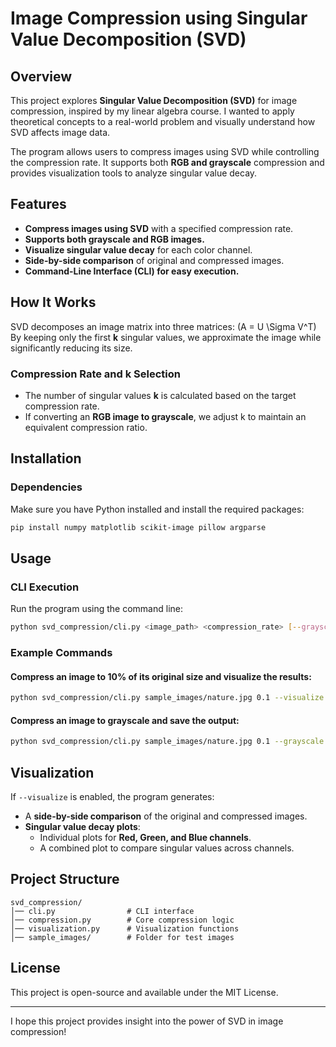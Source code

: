 # Image Compression using Singular Value Decomposition (SVD)

## Overview

This project explores **Singular Value Decomposition (SVD)** for image compression, inspired by my linear algebra course. I wanted to apply theoretical concepts to a real-world problem and visually understand how SVD affects image data.

The program allows users to compress images using SVD while controlling the compression rate. It supports both **RGB and grayscale** compression and provides visualization tools to analyze singular value decay.

## Features

- **Compress images using SVD** with a specified compression rate.
- **Supports both grayscale and RGB images.**
- **Visualize singular value decay** for each color channel.
- **Side-by-side comparison** of original and compressed images.
- **Command-Line Interface (CLI) for easy execution.**

## How It Works

SVD decomposes an image matrix into three matrices: \(A = U \Sigma V^T\) By keeping only the first **k** singular values, we approximate the image while significantly reducing its size.

### **Compression Rate and k Selection**

- The number of singular values **k** is calculated based on the target compression rate.
- If converting an **RGB image to grayscale**, we adjust k to maintain an equivalent compression ratio.

## Installation

### **Dependencies**

Make sure you have Python installed and install the required packages:

```sh
pip install numpy matplotlib scikit-image pillow argparse
```

## Usage

### **CLI Execution**

Run the program using the command line:

```sh
python svd_compression/cli.py <image_path> <compression_rate> [--grayscale] [--visualize] [--output <output_path>]
```

### **Example Commands**

#### **Compress an image to 10% of its original size and visualize the results:**

```sh
python svd_compression/cli.py sample_images/nature.jpg 0.1 --visualize
```

#### **Compress an image to grayscale and save the output:**

```sh
python svd_compression/cli.py sample_images/nature.jpg 0.1 --grayscale --output compressed_nature.jpg
```

## Visualization

If `--visualize` is enabled, the program generates:

- A **side-by-side comparison** of the original and compressed images.
- **Singular value decay plots**:
  - Individual plots for **Red, Green, and Blue channels**.
  - A combined plot to compare singular values across channels.

## Project Structure

```
svd_compression/
│── cli.py                # CLI interface
│── compression.py        # Core compression logic
│── visualization.py      # Visualization functions
│── sample_images/        # Folder for test images
```

## License

This project is open-source and available under the MIT License.

---

I hope this project provides insight into the power of SVD in image compression!

